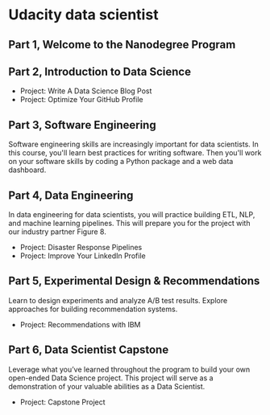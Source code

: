 # Udacity data scientist

## Part 1, Welcome to the Nanodegree Program

## Part 2, Introduction to Data Science

- Project: Write A Data Science Blog Post
- Project: Optimize Your GitHub Profile

## Part 3, Software Engineering

Software engineering skills are increasingly important for data scientists. In this course, you'll learn best practices for writing software. Then you'll work on your software skills by coding a Python package and a web data dashboard. 

## Part 4, Data Engineering

In data engineering for data scientists, you will practice building ETL, NLP, and machine learning pipelines. This will prepare you for the project with our industry partner Figure 8.

- Project: Disaster Response Pipelines
- Project: Improve Your LinkedIn Profile

## Part 5, Experimental Design & Recommendations

Learn to design experiments and analyze A/B test results. Explore approaches for building recommendation systems.

- Project: Recommendations with IBM

## Part 6, Data Scientist Capstone

Leverage what you’ve learned throughout the program to build your own open-ended Data Science project. This project will serve as a demonstration of your valuable abilities as a Data Scientist.

- Project: Capstone Project